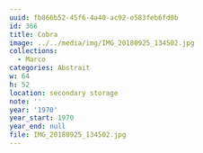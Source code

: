 ```yaml
---
uuid: fb866b52-45f6-4a40-ac92-e583feb6fd0b
id: 366
title: Cobra
image: ../../media/img/IMG_20180925_134502.jpg
collections:
  - Marco
categories: Abstrait
w: 64
h: 52
location: secondary storage
note: ''
year: '1970'
year_start: 1970
year_end: null
file: IMG_20180925_134502.jpg
---
```


